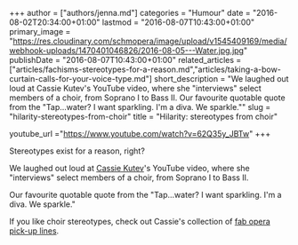 +++
author = ["authors/jenna.md"]
categories = "Humour"
date = "2016-08-02T20:34:00+01:00"
lastmod = "2016-08-07T10:43:00+01:00"
primary_image = "https://res.cloudinary.com/schmopera/image/upload/v1545409169/media/webhook-uploads/1470401046826/2016-08-05---Water.jpg.jpg"
publishDate = "2016-08-07T10:43:00+01:00"
related_articles = ["articles/fachisms-stereotypes-for-a-reason.md","articles/taking-a-bow-curtain-calls-for-your-voice-type.md"]
short_description = "We laughed out loud at Cassie Kutev&#039;s YouTube video, where she &quot;interviews&quot; select members of a choir, from Soprano I to Bass II. Our favourite quotable quote from the &quot;Tap...water? I want sparkling. I&#039;m a diva. We sparkle.&quot;"
slug = "hilarity-stereotypes-from-choir"
title = "Hilarity: stereotypes from choir"

youtube_url ="https://www.youtube.com/watch?v=62Q35y_JBTw"
+++

Stereotypes exist for a reason, right?

We laughed out loud at [Cassie Kutev](https://www.youtube.com/channel/UCa4MDy7Aqz3Wr3UKmk9SUuw/videos)'s YouTube video, where she "interviews" select members of a choir, from Soprano I to Bass II.

Our favourite quotable quote from the "Tap...water? I want sparkling. I'm a diva. We sparkle."

If you like choir stereotypes, check out Cassie's collection of [fab opera pick-up lines](https://www.youtube.com/watch?v=LekKH8ySGMw).
